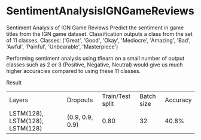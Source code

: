 # SentimentAnalysisIGNGameReviews
Sentiment Analysis of IGN Game Reviews
Predict the sentiment in game titles from the IGN game dataset. Classification outputs a class from the set of 11 classes. Classes: ('Great', 'Good', 'Okay', 'Mediocre', 'Amazing', 'Bad', 'Awful', 'Painful', 'Unbearable', 'Masterpiece')

Performing sentiment analysis using tflearn on a small number of output classes such as 2 or 3 (Positive, Negative, Neutral) would give us much higher accuracies compared to using these 11 classes.

<html>
<table>
  <tr>Result</tr>
  <tr><td>Layers</td><td>Dropouts</td><td>Train/Test split</td><td>Batch size</td><td>Accuracy</td></tr>
  <tr><td>LSTM(128), LSTM(128), LSTM(128)</td>	<td>(0.9, 0.9, 0.9)</td>	<td>0.80</td>	<td>32</td><td>40.8%</td></tr>
</html>
